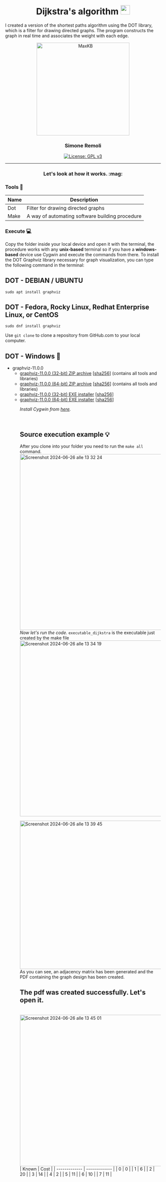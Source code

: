 <h1 align="center">
  Dijkstra's algorithm
  <img src="https://graphicmaths.com/img/computer-science/graph-theory/dijkstras-algorithm/graph.png" width="30px"/>
</h1>
I created a version of the shortest paths algorithm using the DOT library, which is a filter for drawing directed graphs.
The program constructs the graph in real time and associates the weight with each edge.

<p align="center"> </p>


<p align="center"><img src= "https://cdn.pixabay.com/photo/2018/07/14/11/32/network-3537400_960_720.png" alt="MaxKB" width="300" /></p>
<h3 align="center">Simone Remoli</h3>
<p align="center">
  <a href="https://www.gnu.org/licenses/gpl-3.0.html#license-text"><img src="https://img.shields.io/github/license/1Panel-dev/maxkb?color=%231890FF" alt="License: GPL v3"></a> 
</p>
<hr/>




<h3 align="center"> Let's look at how it works. :mag:</h3> 


### Tools :wrench:

| Name  | Description |
| ------------- | ------------- |
| Dot  | Filter for drawing directed graphs  |
| Make  | A way of automating software building procedure  |

### Execute :computer:
Copy the folder inside your local device and open it with the terminal, the procedure works with any **unix-based** terminal so if you have a **windows-based** device use Cygwin and execute the commands from there.
To install the DOT Graphviz library necessary for graph visualization, you can type the following command in the terminal:

## DOT - DEBIAN / UBUNTU

```
sudo apt install graphviz
```

## DOT - Fedora, Rocky Linux, Redhat Enterprise Linux, or CentOS

```
sudo dnf install graphviz
```
Use `git clone` to clone a repository from GitHub.com to your local computer.

## DOT - Windows :wine_glass:

<ul>
<li>graphviz-11.0.0
<ul>
<li><a href="https://gitlab.com/api/v4/projects/4207231/packages/generic/graphviz-releases/11.0.0/windows_10_msbuild_Release_graphviz-11.0.0-win32.zip">graphviz-11.0.0 (32-bit) ZIP archive</a> [<a href="https://gitlab.com/api/v4/projects/4207231/packages/generic/graphviz-releases/11.0.0/windows_10_msbuild_Release_graphviz-11.0.0-win32.zip.sha256">sha256</a>] (contains all tools and libraries)</li>
  <li>
          <a href="https://gitlab.com/api/v4/projects/4207231/packages/generic/graphviz-releases/11.0.0/windows_10_cmake_Release_Graphviz-11.0.0-win64.zip">graphviz-11.0.0 (64-bit) ZIP archive</a> [<a href="https://gitlab.com/api/v4/projects/4207231/packages/generic/graphviz-releases/11.0.0/windows_10_cmake_Release_Graphviz-11.0.0-win64.zip.sha256">sha256</a>] (contains all tools and libraries)</li>
        
<li>
          <a href="https://gitlab.com/api/v4/projects/4207231/packages/generic/graphviz-releases/11.0.0/windows_10_cmake_Release_graphviz-install-11.0.0-win32.exe">graphviz-11.0.0 (32-bit) EXE installer</a> [<a href="https://gitlab.com/api/v4/projects/4207231/packages/generic/graphviz-releases/11.0.0/windows_10_cmake_Release_graphviz-install-11.0.0-win32.exe.sha256">sha256</a>]</li>
        
<li>
         <a href="https://gitlab.com/api/v4/projects/4207231/packages/generic/graphviz-releases/11.0.0/windows_10_cmake_Release_graphviz-install-11.0.0-win64.exe">graphviz-11.0.0 (64-bit) EXE installer</a> [<a href="https://gitlab.com/api/v4/projects/4207231/packages/generic/graphviz-releases/11.0.0/windows_10_cmake_Release_graphviz-install-11.0.0-win64.exe.sha256">sha256</a>]</li>

_Install Cygwin from <a href="https://www.cygwin.com/install.html">here</a>._

<br>

## Source execution example :bulb:
After you clone into your folder you need to run the `make all` command.
<img width="569" alt="Screenshot 2024-06-26 alle 13 32 24" src="https://github.com/SimoneRemoli/Dijkstra-s-algorithm_New/assets/118252611/d2c191a8-21a4-4bf5-839a-d7a860cf3593">
<br>
_Now let's run the code._
`executable_dijkstra` is the executable just created by the make file
<img width="569" alt="Screenshot 2024-06-26 alle 13 34 19" src="https://github.com/SimoneRemoli/Dijkstra-s-algorithm_New/assets/118252611/9d9eee50-b0f4-48a3-96e3-bee5561f9821">

<img width="480" alt="Screenshot 2024-06-26 alle 13 39 45" src="https://github.com/SimoneRemoli/Dijkstra-s-algorithm_New/assets/118252611/47285a1d-8d4a-4761-965a-fb6fa9ea06a0">
<br>
As you can see, an adjacency matrix has been generated and the PDF containing the graph design has been created.
<br>
<h2>The pdf was created successfully. Let's open it.</h2>
<br>
<img width="490" alt="Screenshot 2024-06-26 alle 13 45 01" src="https://github.com/SimoneRemoli/Dijkstra-s-algorithm_New/assets/118252611/7f19f057-ab26-4422-8a2d-a424bf24ad02">
| Known  | Cost |
| ------------- | ------------- |
| 0  | 0 |
| 1  | 6 |
| 2  | 20 |
| 3  | 14 |
| 4  | 2 |
| 5  | 11 |
| 6  | 10 |
| 7  | 11 | 


